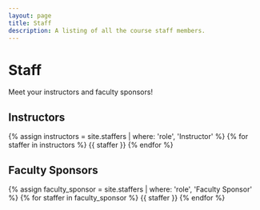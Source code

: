 ```yaml
---
layout: page
title: Staff
description: A listing of all the course staff members.
---
```


# Staff

Meet your instructors and faculty sponsors!

## Instructors

{% assign instructors = site.staffers | where: 'role', 'Instructor' %}
{% for staffer in instructors %}
{{ staffer }}
{% endfor %}

## Faculty Sponsors

{% assign faculty_sponsor = site.staffers | where: 'role', 'Faculty Sponsor' %}
{% for staffer in faculty_sponsor %}
{{ staffer }}
{% endfor %}
